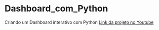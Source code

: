 # Dashboard_com_Python
Criando um Dashboard interativo com Python
[Link da projeto no Youtube](https://www.youtube.com/watch?v=P6E_Kts9pxE&list=LL)
